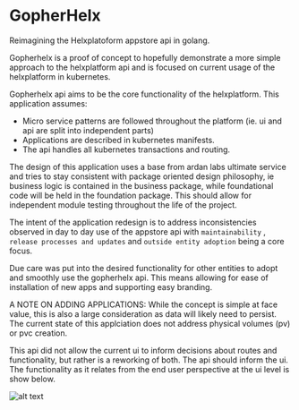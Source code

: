 # GopherHelx
Reimagining the Helxplatoform appstore api in golang.

Gopherhelx is a proof of concept to hopefully demonstrate a more 
simple approach to the helxplatform api and is focused on current usage
of the helxplatform in kubernetes.

Gopherhelx api aims to be the core functionality of the helxplatform.
This application assumes: 
  - Micro service patterns are followed throughout the platform (ie. ui and api are split into independent parts)
  - Applications are described in kubernetes manifests.
  - The api handles all kubernetes transactions and routing.

The design of this application uses a base from ardan labs ultimate service and tries to stay consistent with package oriented design philosophy, ie business logic is contained in the business package, while foundational code will be held in the foundation package. This should allow for independent module testing throughout the life of the project. 

The intent of the application redesign is to address inconsistencies observed in day to day use of the appstore api with `maintainability` , `release processes and updates` and `outside entity adoption` being a core focus. 

Due care was put into the desired functionality for other entities to adopt and smoothly use the gopherhelx api. This means allowing for ease of installation of new apps and supporting easy branding. 

A NOTE ON ADDING APPLICATIONS: While the concept is simple at face value, this is also a large consideration as data will likely need to persist. The current state of this applciation does not address physical volumes (pv) or pvc creation.

This api did not allow the current ui to inform decisions about routes and functionality, but rather is a reworking of both. The api should inform the ui.
The functionality as it relates from the end user perspective at the ui level is show below.

![alt text](https://github.com/joshua-seals/gopherhelx/blob/main/app-list-endpoints.png?raw=true)


 
